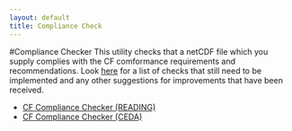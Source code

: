 ```yaml
---
layout: default
title: Compliance Check
---
```


#Compliance Checker
This utility checks that a netCDF file which you supply complies with the CF comformance requirements and recommendations. 
Look [here][improvements] for a list of checks that still need to be implemented and any other suggestions for improvements that have been received.

* [CF Compliance Checker (READING)][reading]
* [CF Compliance Checker (CEDA)][ceda]


[improvements]: http://www.prism.enes.org/WPs/WP4a/ProcessingLib/CF_Checker/Improvements.html
[ceda]: http://wps-web1.ceda.ac.uk/submit/form?proc_id=CFChecker
[reading]: http://puma.nerc.ac.uk/cgi-bin/cf-checker.pl
